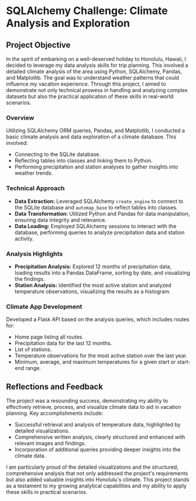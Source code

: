 # SQLAlchemy Challenge: Climate Analysis and Exploration

## Project Objective

In the spirit of embarking on a well-deserved holiday to Honolulu, Hawaii, I decided to leverage my data analysis skills for trip planning. This involved a detailed climate analysis of the area using Python, SQLAlchemy, Pandas, and Matplotlib. The goal was to understand weather patterns that could influence my vacation experience. Through this project, I aimed to demonstrate not only technical prowess in handling and analyzing complex datasets but also the practical application of these skills in real-world scenarios.

### Overview

Utilizing SQLAlchemy ORM queries, Pandas, and Matplotlib, I conducted a basic climate analysis and data exploration of a climate database. This involved:

- Connecting to the SQLite database.
- Reflecting tables into classes and linking them to Python.
- Performing precipitation and station analyses to gather insights into weather trends.

### Technical Approach

- **Data Extraction:** Leveraged SQLAlchemy `create_engine` to connect to the SQLite database and `automap_base` to reflect tables into classes.
- **Data Transformation:** Utilized Python and Pandas for data manipulation, ensuring data integrity and relevance.
- **Data Loading:** Employed SQLAlchemy sessions to interact with the database, performing queries to analyze precipitation data and station activity.

### Analysis Highlights

- **Precipitation Analysis:** Explored 12 months of precipitation data, loading results into a Pandas DataFrame, sorting by date, and visualizing the findings.
- **Station Analysis:** Identified the most active station and analyzed temperature observations, visualizing the results as a histogram.

### Climate App Development

Developed a Flask API based on the analysis queries, which includes routes for:
- Home page listing all routes.
- Precipitation data for the last 12 months.
- List of stations.
- Temperature observations for the most active station over the last year.
- Minimum, average, and maximum temperatures for a given start or start-end range.

## Reflections and Feedback

The project was a resounding success, demonstrating my ability to effectively retrieve, process, and visualize climate data to aid in vacation planning. Key accomplishments include:
- Successful retrieval and analysis of temperature data, highlighted by detailed visualizations.
- Comprehensive written analysis, clearly structured and enhanced with relevant images and findings.
- Incorporation of additional queries providing deeper insights into the climate data.

I am particularly proud of the detailed visualizations and the structured, comprehensive analysis that not only addressed the project's requirements but also added valuable insights into Honolulu's climate. This project stands as a testament to my growing analytical capabilities and my ability to apply these skills in practical scenarios.
